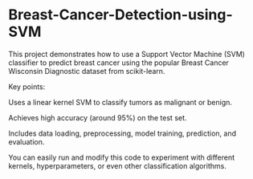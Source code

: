 # Breast-Cancer-Detection-using-SVM
This project demonstrates how to use a Support Vector Machine (SVM) classifier to predict breast cancer using the popular Breast Cancer Wisconsin Diagnostic dataset from scikit-learn.


Key points:

Uses a linear kernel SVM to classify tumors as malignant or benign.

Achieves high accuracy (around 95%) on the test set.

Includes data loading, preprocessing, model training, prediction, and evaluation.

You can easily run and modify this code to experiment with different kernels, hyperparameters, or even other classification algorithms.
